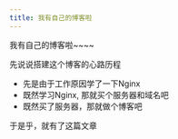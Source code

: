 ```yaml
---
title: 我有自己的博客啦
---
```

我有自己的博客啦~~~~

先说说搭建这个博客的心路历程
- 先是由于工作原因学了一下Nginx
- 既然学习Nginx, 那就买个服务器和域名吧
- 既然买了服务器，那就做个博客吧

于是乎，就有了这篇文章

